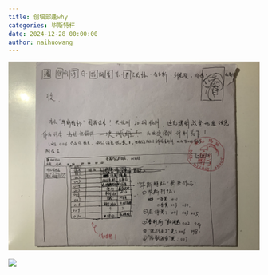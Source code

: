 ```yaml
---
title: 创培部逢why
categories: 毕斯特杯
date: 2024-12-28 00:00:00
author: naihuowang
---
```


![毕斯特杯](/img/category/beast-cup/beast-cup.jpeg)

![](IMG_4879.jpeg)